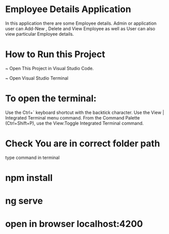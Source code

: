 # Employee Details Application
In this application there are some Employee details. Admin or application user can Add-New ,  Delete and View Employee as well as User can also view particular Employee details.
# How to Run this Project

~ Open This Project in Visual Studio Code.

~ Open Visual Studio Terminal 

# To open the terminal:

Use the Ctrl+` keyboard shortcut with the backtick character.
Use the View | Integrated Terminal menu command.
From the Command Palette (Ctrl+Shift+P), use the View:Toggle Integrated Terminal command.

# Check You are in correct folder path 

type command in terminal 
# npm install
# ng serve
# open in browser localhost:4200